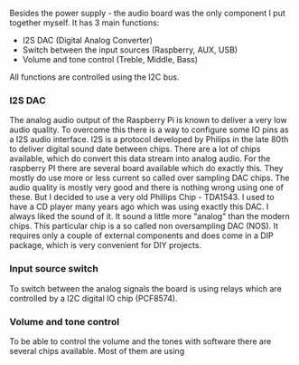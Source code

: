 Besides the power supply - the audio board was the only component I put together myself. It has 3 main functions:

- I2S DAC (Digital Analog Converter) 
- Switch between the input sources (Raspberry, AUX, USB)
- Volume and tone control (Treble, Middle, Bass)

All functions are controlled using the I2C bus. 

### I2S DAC
The analog audio output of the Raspberry Pi is known to deliver a very low audio quality. To overcome this there is a way to configure some IO pins as a I2S audio interface. I2S is a protocol developed by Philips in the late 80th to deliver digital sound date between chips. There are a lot of chips available, which do convert this data stream into analog audio. For the raspberry PI there are several board available which do exactly this. They mostly do use more or less current so called over sampling DAC chips. The audio quality is mostly very good and there is nothing wrong using one of these. But I decided to use a very old Phillips Chip - TDA1543. I used to have a CD player many years ago which was using exactly this DAC. I always liked the sound of it. It sound a little more "analog" than the modern chips. This particular chip is a so called non oversampling DAC (NOS). It requires only a couple of external components and does come in a DIP package, which is very convenient for DIY projects.

### Input source switch
To switch between the analog signals the board is using relays which are controlled by a I2C digital IO chip (PCF8574).

### Volume and tone control
To be able to control the volume and the tones with software there are several chips available. Most of them are using